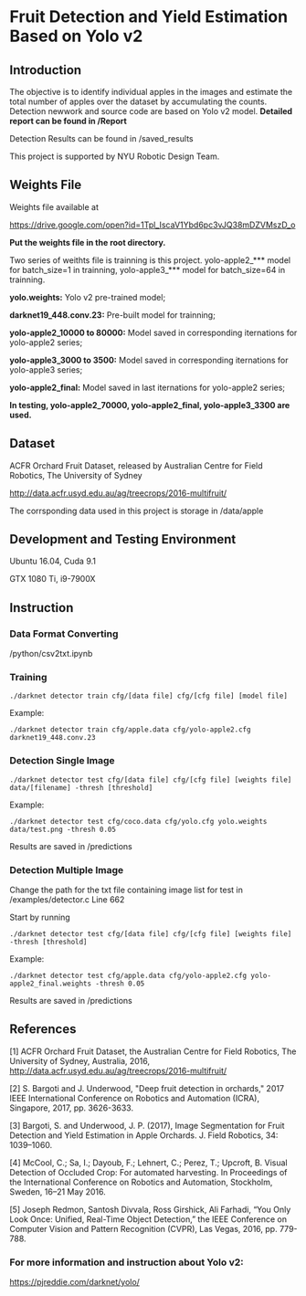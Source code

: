 # Fruit Detection and Yield Estimation Based on Yolo v2
## Introduction
The objective is to identify individual apples in the images and estimate the total number of apples over the dataset by accumulating the counts. Detection newwork and source code are based on Yolo v2 model. **Detailed report can be found in /Report**

Detection Results can be found in /saved_results

This project is supported by NYU Robotic Design Team.

## Weights File

Weights file available at

https://drive.google.com/open?id=1Tpl_IscaV1Ybd6pc3vJQ38mDZVMszD_o

**Put the weights file in the root directory.**

Two series of weithts file is trainning is this project. yolo-apple2_*** model for batch_size=1 in trainning, yolo-apple3_*** model for batch_size=64 in trainning.

**yolo.weights:** Yolo v2 pre-trained model;

**darknet19_448.conv.23:** Pre-built model for trainning;

**yolo-apple2_10000 to 80000:** Model saved in corresponding iternations for yolo-apple2 series;

**yolo-apple3_3000 to 3500:** Model saved in corresponding iternations for yolo-apple3 series;

**yolo-apple2_final:** Model saved in last iternations for yolo-apple2 series;

**In testing, yolo-apple2_70000, yolo-apple2_final, yolo-apple3_3300 are used.**

## Dataset
ACFR Orchard Fruit Dataset, released by Australian Centre for Field Robotics, The University of Sydney

http://data.acfr.usyd.edu.au/ag/treecrops/2016-multifruit/

The corrsponding data used in this project is storage in /data/apple
         
## Development and Testing Environment

Ubuntu 16.04, Cuda 9.1

GTX 1080 Ti, i9-7900X

## Instruction
### Data Format Converting
/python/csv2txt.ipynb
### Training
```./darknet detector train cfg/[data file] cfg/[cfg file] [model file]```

Example:

```./darknet detector train cfg/apple.data cfg/yolo-apple2.cfg darknet19_448.conv.23```
### Detection Single Image
```./darknet detector test cfg/[data file] cfg/[cfg file] [weights file] data/[filename] -thresh [threshold]```

Example:

```./darknet detector test cfg/coco.data cfg/yolo.cfg yolo.weights data/test.png -thresh 0.05```

Results are saved in /predictions
### Detection Multiple Image
Change the path for the txt file containing image list for test in /examples/detector.c Line 662

Start by running

```./darknet detector test cfg/[data file] cfg/[cfg file] [weights file] -thresh [threshold]```

Example:

```./darknet detector test cfg/apple.data cfg/yolo-apple2.cfg yolo-apple2_final.weights -thresh 0.05```

Results are saved in /predictions

## References
[1] ACFR Orchard Fruit Dataset, the Australian Centre for Field Robotics, The University of Sydney, Australia, 2016, http://data.acfr.usyd.edu.au/ag/treecrops/2016-multifruit/

[2] S. Bargoti and J. Underwood, "Deep fruit detection in orchards," 2017 IEEE International Conference on Robotics and Automation (ICRA), Singapore, 2017, pp. 3626-3633.

[3] Bargoti, S. and Underwood, J. P. (2017), Image Segmentation for Fruit Detection and Yield Estimation in Apple Orchards. J. Field Robotics, 34: 1039–1060. 

[4] McCool, C.; Sa, I.; Dayoub, F.; Lehnert, C.; Perez, T.; Upcroft, B. Visual Detection of Occluded Crop: For automated harvesting. In Proceedings of the International Conference on Robotics and Automation, Stockholm, Sweden, 16–21 May 2016.

[5] Joseph Redmon, Santosh Divvala, Ross Girshick, Ali Farhadi, “You Only Look Once: Unified, Real-Time Object Detection,” the IEEE Conference on Computer Vision and Pattern Recognition (CVPR), Las Vegas, 2016, pp. 779-788.

### For more information and instruction about Yolo v2:

https://pjreddie.com/darknet/yolo/

